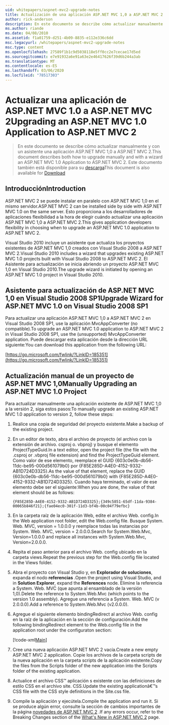 ```yaml
---
uid: whitepapers/aspnet-mvc2-upgrade-notes
title: Actualización de una aplicación ASP.NET MVC 1,0 a ASP.NET MVC 2 | Microsoft Docs
author: rick-anderson
description: En este documento se describe cómo actualizar manualmente y con un asistente una aplicación ASP.NET MVC 1,0 a ASP.NET MVC 2. Este documento también está disponible para d...
ms.author: riande
ms.date: 04/08/2010
ms.assetid: f1a01759-d251-4b09-8835-e112e336c6dd
msc.legacyurl: /whitepapers/aspnet-mvc2-upgrade-notes
msc.type: content
ms.openlocfilehash: 27589f1b1c9d5038118e5ff0cc2e7cecae17d5ed
ms.sourcegitcommit: e7e91932a6e91a63e2e46417626f39d6b244a3ab
ms.translationtype: MT
ms.contentlocale: es-ES
ms.lasthandoff: 03/06/2020
ms.locfileid: "78517303"
---
```

# <a name="upgrading-an-aspnet-mvc-10-application-to-aspnet-mvc-2"></a><span data-ttu-id="142d9-104">Actualizar una aplicación de ASP.NET MVC 1.0 a ASP.NET MVC 2</span><span class="sxs-lookup"><span data-stu-id="142d9-104">Upgrading an ASP.NET MVC 1.0 Application to ASP.NET MVC 2</span></span>

> <span data-ttu-id="142d9-105">En este documento se describe cómo actualizar manualmente y con un asistente una aplicación ASP.NET MVC 1,0 a ASP.NET MVC 2.</span><span class="sxs-lookup"><span data-stu-id="142d9-105">This document describes both how to upgrade manually and with a wizard an ASP.NET MVC 1.0 Application to ASP.NET MVC 2.</span></span> <span data-ttu-id="142d9-106">Este documento también está disponible para su [descarga](https://download.microsoft.com/download/F/1/6/F16F9AF9-8EF4-4845-BC97-639791D5699C/MVC2-Upgrade-Notes.pdf)</span><span class="sxs-lookup"><span data-stu-id="142d9-106">This document is also available for [Download](https://download.microsoft.com/download/F/1/6/F16F9AF9-8EF4-4845-BC97-639791D5699C/MVC2-Upgrade-Notes.pdf)</span></span>

## <a name="introduction"></a><span data-ttu-id="142d9-107">Introducción</span><span class="sxs-lookup"><span data-stu-id="142d9-107">Introduction</span></span>

<span data-ttu-id="142d9-108">ASP.NET MVC 2 se puede instalar en paralelo con ASP.NET MVC 1,0 en el mismo servidor.</span><span class="sxs-lookup"><span data-stu-id="142d9-108">ASP.NET MVC 2 can be installed side by side with ASP.NET MVC 1.0 on the same server.</span></span> <span data-ttu-id="142d9-109">Esto proporciona a los desarrolladores de aplicaciones flexibilidad a la hora de elegir cuándo actualizar una aplicación ASP.NET MVC 1,0 a ASP.NET MVC 2.</span><span class="sxs-lookup"><span data-stu-id="142d9-109">This gives application developers flexibility in choosing when to upgrade an ASP.NET MVC 1.0 application to ASP.NET MVC 2.</span></span>

<span data-ttu-id="142d9-110">Visual Studio 2010 incluye un asistente que actualiza los proyectos existentes de ASP.NET MVC 1,0 creados con Visual Studio 2008 a ASP.NET MVC 2.</span><span class="sxs-lookup"><span data-stu-id="142d9-110">Visual Studio 2010 includes a wizard that upgrades existing ASP.NET MVC 1.0 projects built with Visual Studio 2008 to ASP.NET MVC 2.</span></span> <span data-ttu-id="142d9-111">El Asistente para actualización se inicia abriendo un proyecto ASP.NET MVC 1,0 en Visual Studio 2010.</span><span class="sxs-lookup"><span data-stu-id="142d9-111">The upgrade wizard is initiated by opening an ASP.NET MVC 1.0 project in Visual Studio 2010.</span></span>

## <a name="upgrade-wizard-for-aspnet-mvc-10-on-visual-studio-2008-sp1"></a><span data-ttu-id="142d9-112">Asistente para actualización de ASP.NET MVC 1,0 en Visual Studio 2008 SP1</span><span class="sxs-lookup"><span data-stu-id="142d9-112">Upgrade Wizard for ASP.NET MVC 1.0 on Visual Studio 2008 SP1</span></span>

<span data-ttu-id="142d9-113">Para actualizar una aplicación ASP.NET MVC 1,0 a ASP.NET MVC 2 en Visual Studio 2008 SP1, use la aplicación MvcAppConverter (no compatible).</span><span class="sxs-lookup"><span data-stu-id="142d9-113">To upgrade an ASP.NET MVC 1.0 application to ASP.NET MVC 2 in Visual Studio 2008 SP1, use the (unsupported) MvcAppConverter application.</span></span> <span data-ttu-id="142d9-114">Puede descargar esta aplicación desde la dirección URL siguiente:</span><span class="sxs-lookup"><span data-stu-id="142d9-114">You can download this application from the following URL:</span></span>

[https://go.microsoft.com/fwlink/?LinkID=185351](https://go.microsoft.com/fwlink/?LinkID=185351)

## <a name="manually-upgrading-an-aspnet-mvc-10-project"></a><span data-ttu-id="142d9-115">Actualización manual de un proyecto de ASP.NET MVC 1,0</span><span class="sxs-lookup"><span data-stu-id="142d9-115">Manually Upgrading an ASP.NET MVC 1.0 Project</span></span>

<span data-ttu-id="142d9-116">Para actualizar manualmente una aplicación existente de ASP.NET MVC 1,0 a la versión 2, siga estos pasos:</span><span class="sxs-lookup"><span data-stu-id="142d9-116">To manually upgrade an existing ASP.NET MVC 1.0 application to version 2, follow these steps:</span></span>

1. <span data-ttu-id="142d9-117">Realice una copia de seguridad del proyecto existente.</span><span class="sxs-lookup"><span data-stu-id="142d9-117">Make a backup of the existing project.</span></span>
2. <span data-ttu-id="142d9-118">En un editor de texto, abra el archivo de proyecto (el archivo con la extensión de archivo. csproj o. vbproj) y busque el elemento ProjectTypeGuid.</span><span class="sxs-lookup"><span data-stu-id="142d9-118">In a text editor, open the project file (the file with the .csproj or .vbproj file extension) and find the ProjectTypeGuid element.</span></span> <span data-ttu-id="142d9-119">Como valor de ese elemento, reemplace el GUID {603c0e0b-db56-11dc-be95-000d561079b0} por {F85E285D-A4E0-4152-9332-AB1D724D3325}.</span><span class="sxs-lookup"><span data-stu-id="142d9-119">As the value of that element, replace the GUID {603c0e0b-db56-11dc-be95-000d561079b0} with {F85E285D-A4E0-4152-9332-AB1D724D3325}.</span></span> <span data-ttu-id="142d9-120">Cuando haya terminado, el valor de ese elemento debe ser el siguiente:</span><span class="sxs-lookup"><span data-stu-id="142d9-120">When you are done, the value of that element should be as follows:</span></span> 

    `{F85E285D-A4E0-4152-9332-AB1D724D3325};{349c5851-65df-11da-9384-00065b846f21};{fae04ec0-301f-11d3-bf4b-00c04f79efbc}`
3. <span data-ttu-id="142d9-121">En la carpeta raíz de la aplicación Web, edite el archivo Web. config.</span><span class="sxs-lookup"><span data-stu-id="142d9-121">In the Web application root folder, edit the Web.config file.</span></span> <span data-ttu-id="142d9-122">Busque System. Web. MVC, version = 1.0.0.0 y reemplace todas las instancias por System. Web. MVC, version = 2.0.0.0.</span><span class="sxs-lookup"><span data-stu-id="142d9-122">Search for System.Web.Mvc, Version=1.0.0.0 and replace all instances with System.Web.Mvc, Version=2.0.0.0.</span></span>
4. <span data-ttu-id="142d9-123">Repita el paso anterior para el archivo Web. config ubicado en la carpeta views.</span><span class="sxs-lookup"><span data-stu-id="142d9-123">Repeat the previous step for the Web.config file located in the Views folder.</span></span>
5. <span data-ttu-id="142d9-124">Abra el proyecto con Visual Studio y, en **Explorador de soluciones**, expanda el nodo **referencias** .</span><span class="sxs-lookup"><span data-stu-id="142d9-124">Open the project using Visual Studio, and in **Solution Explorer**, expand the **References** node.</span></span> <span data-ttu-id="142d9-125">Elimine la referencia a System. Web. MVC (que apunta al ensamblado de la versión 1,0).</span><span class="sxs-lookup"><span data-stu-id="142d9-125">Delete the reference to System.Web.Mvc (which points to the version 1.0 assembly).</span></span> <span data-ttu-id="142d9-126">Agregue una referencia a System. Web. MVC (v 2.0.0.0).</span><span class="sxs-lookup"><span data-stu-id="142d9-126">Add a reference to System.Web.Mvc (v2.0.0.0).</span></span>
6. <span data-ttu-id="142d9-127">Agregue el siguiente elemento bindingRedirect al archivo Web. config en la raíz de la aplicación en la sección de configuración:</span><span class="sxs-lookup"><span data-stu-id="142d9-127">Add the following bindingRedirect element to the Web.config file in the application root under the configuraton section:</span></span>   

    [!code-xml[Main](aspnet-mvc2-upgrade-notes/samples/sample1.xml)]
7. <span data-ttu-id="142d9-128">Cree una nueva aplicación ASP.NET MVC 2 vacía.</span><span class="sxs-lookup"><span data-stu-id="142d9-128">Create a new empty ASP.NET MVC 2 application.</span></span> <span data-ttu-id="142d9-129">Copie los archivos de la carpeta scripts de la nueva aplicación en la carpeta scripts de la aplicación existente.</span><span class="sxs-lookup"><span data-stu-id="142d9-129">Copy the files from the Scripts folder of the new application into the Scripts folder of the existing application.</span></span>
8. <span data-ttu-id="142d9-130">Actualice el archivo CSS™ aplicación s existente con las definiciones de estilo CSS en el archivo site. CSS.</span><span class="sxs-lookup"><span data-stu-id="142d9-130">Update the existing applicationâ€™s CSS file with the CSS style definitions in the Site.css file.</span></span>
9. <span data-ttu-id="142d9-131">Compile la aplicación y ejecútela.</span><span class="sxs-lookup"><span data-stu-id="142d9-131">Compile the application and run it.</span></span> <span data-ttu-id="142d9-132">Si se produce algún error, consulte la sección de cambios importantes de la página [novedades de ASP.NET MVC 2](https://go.microsoft.com/fwlink/?LinkID=185038) .</span><span class="sxs-lookup"><span data-stu-id="142d9-132">If any errors occur, refer to the Breaking Changes section of the [What's New in ASP.NET MVC 2](https://go.microsoft.com/fwlink/?LinkID=185038) page.</span></span>
